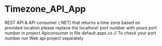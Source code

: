 # Timezone_API_App
REST API &amp; API consumer (.NET) that returns a time zone based on provided location 
please replace the localhost: port number with yours port number in project Apiconsumer in file default.aspx.cs
// To check your port number run Web api project separately 
